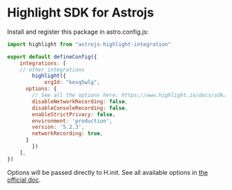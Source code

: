 # Highlight SDK for Astrojs

Install and register this package in astro.config.js:

```js
import highlight from "astrojs-highlight-integration"

export default defineConfig({
	integrations: [
    // other integrations
		highlight({
			orgId: "kevq5wlg",
      options: {
        // See all the options here: https://www.highlight.io/docs/sdk/client#options
        disableNetworkRecording: false,
        disableConsoleRecording: false,
        enableStrictPrivacy: false,
        environment: 'production',
        version: '5.2.3',
        networkRecording: true,
      }
		})
	],
})
```

Options will be passed directly to H.init. See all available options in [the official doc](https://www.highlight.io/docs/sdk/client#Client-SDK).